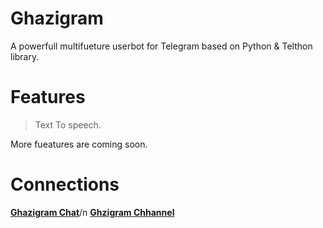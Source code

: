 # Ghazigram
A powerfull multifueture userbot for Telegram based on Python & Telthon library. 

# Features
> Text To speech.

More fueatures are coming soon.

# Connections 
[**Ghazigram Chat**](https://t.me/ghazigram_chat)/n
[**Ghzigram Chhannel**](http://t.me/ghazigram)
